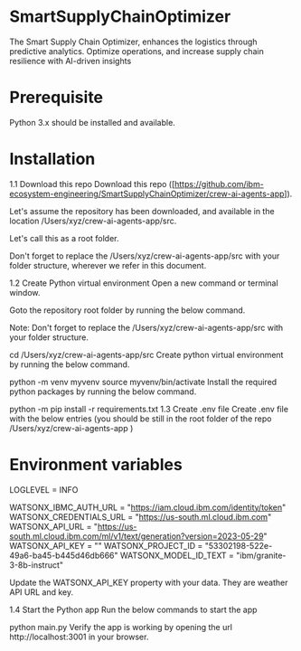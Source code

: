 # SmartSupplyChainOptimizer
The Smart Supply Chain Optimizer, enhances the logistics through predictive analytics. Optimize operations, and increase supply chain resilience with AI-driven insights

# Prerequisite
Python 3.x should be installed and available.

# Installation
1.1 Download this repo
Download this repo ([https://github.com/ibm-ecosystem-engineering/SmartSupplyChainOptimizer/crew-ai-agents-app]).

Let's assume the repository has been downloaded, and available in the location /Users/xyz/crew-ai-agents-app/src.

Let's call this as a root folder.

Don't forget to replace the /Users/xyz/crew-ai-agents-app/src with your folder structure, wherever we refer in this document.

1.2 Create Python virtual environment
Open a new command or terminal window.

Goto the repository root folder by running the below command.

Note: Don't forget to replace the /Users/xyz/crew-ai-agents-app/src with your folder structure.

cd /Users/xyz/crew-ai-agents-app/src
Create python virtual environment by running the below command.

python -m venv myvenv
source myvenv/bin/activate
Install the required python packages by running the below command.

python -m pip install -r requirements.txt
1.3 Create .env file
Create .env file with the below entries (you should be still in the root folder of the repo /Users/xyz/crew-ai-agents-app )
# Environment variables
LOGLEVEL = INFO

WATSONX_IBMC_AUTH_URL = "https://iam.cloud.ibm.com/identity/token"
WATSONX_CREDENTIALS_URL = "https://us-south.ml.cloud.ibm.com"
WATSONX_API_URL = "https://us-south.ml.cloud.ibm.com/ml/v1/text/generation?version=2023-05-29"
WATSONX_API_KEY = ""
WATSONX_PROJECT_ID = "53302198-522e-49a6-ba45-b445d46db666"
WATSONX_MODEL_ID_TEXT = "ibm/granite-3-8b-instruct"

Update the WATSONX_API_KEY property with your data.
They are weather API URL and key.

1.4 Start the Python app
Run the below commands to start the app

python main.py
Verify the app is working by opening the url http://localhost:3001 in your browser.
